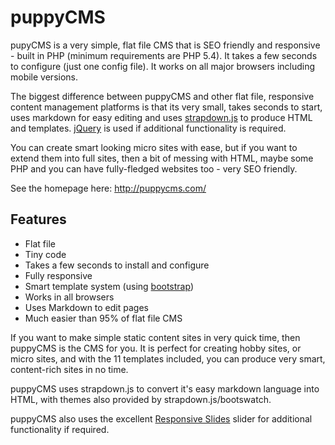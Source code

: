 # puppyCMS
pupyCMS is a very simple, flat file CMS that is SEO friendly and responsive - built in PHP (minimum requirements are PHP 5.4). It takes a few seconds to configure (just one config file). It works on all major browsers including mobile versions.

The biggest difference between puppyCMS and other flat file, responsive content management platforms is that its very small, takes seconds to start, uses markdown for easy editing and uses [strapdown.js](http://strapdownjs.com) to produce HTML and templates. [jQuery](http://jquery.com) is used if additional functionality is required.

You can create smart looking micro sites with ease, but if you want to extend them into full sites, then a bit of messing with HTML, maybe some PHP and you can have fully-fledged websites too - very SEO friendly.

See the homepage here: http://puppycms.com/

## Features

* Flat file
* Tiny code
* Takes a few seconds to install and configure
* Fully responsive
* Smart template system (using [bootstrap](http://getbootstrap.com/))
* Works in all browsers
* Uses Markdown to edit pages
* Much easier than 95% of flat file CMS

If you want to make simple static content sites in very quick time, then puppyCMS is the CMS for you. It is perfect for creating hobby sites, or micro sites, and with the 11 templates included, you can produce very smart, content-rich sites in no time.

puppyCMS uses strapdown.js to convert it's easy markdown language into HTML, with themes also provided by strapdown.js/bootswatch.

puppyCMS also uses the excellent [Responsive Slides](https://github.com/viljamis/ResponsiveSlides.js) slider for additional functionality if required.
